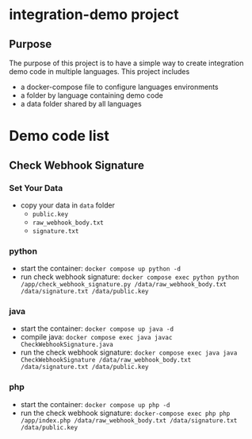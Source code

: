 # integration-demo project

## Purpose
The purpose of this project is to have a simple way to create integration demo code in multiple languages.
This project includes
- a docker-compose file to configure languages environments
- a folder by language containing demo code
- a data folder shared by all languages

# Demo code list
## Check Webhook Signature
### Set Your Data
- copy your data in `data` folder
  - `public.key`
  - `raw_webhook_body.txt`
  - `signature.txt`
### python

- start the container: `docker compose up python -d`
- run check webhook signature: `docker compose exec python python /app/check_webhook_signature.py /data/raw_webhook_body.txt /data/signature.txt /data/public.key`

### java
- start the container: `docker compose up java -d`
- compile java: `docker compose exec java javac CheckWebhookSignature.java`
- run the check webhook signature: `docker compose exec java java CheckWebhookSignature /data/raw_webhook_body.txt /data/signature.txt /data/public.key`

### php
- start the container: `docker compose up php -d`
- run the check webhook signature: `docker-compose exec php php /app/index.php /data/raw_webhook_body.txt /data/signature.txt /data/public.key`